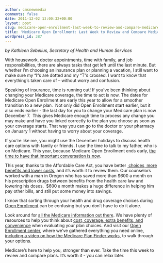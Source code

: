 ```yaml
---
author: cmsnewmedia
comments: false
date: 2011-12-02 13:00:32+00:00
layout: post
slug: medicare-open-enrollment-last-week-to-review-and-compare-medicare-plans
title: 'Medicare Open Enrollment: Last Week to Review and Compare Medicare Plans '
wordpress_id: 387
---
```


_by Kathleen Sebelius, Secretary of Health and Human Services_

With housework, doctor appointments, time with family, and job responsibilities, there are always tasks that get left until the last minute. But whether I’m choosing an insurance plan or planning a vacation, I still want to make sure my “I”s are dotted and my “T”s crossed. I want to know that everything’s taken care of – without worry and confusion.

Speaking of insurance, time is running out! If you’ve been thinking about changing your Medicare coverage, the time to act is now. The dates for Medicare Open Enrollment are early this year to allow for a smoother transition to a new plan.  Not only did Open Enrollment start earlier, but it also ends earlier - the last day for you to change your Medicare plan is now December 7.  This gives Medicare enough time to process any change you may make and have you linked correctly to the plan you choose as soon as your coverage starts. That way you can go to the doctor or your pharmacy on January 1 without having to worry about your coverage.   

If you’re like me, you might use the December holidays to discuss health care options with family or friends. I use the time to talk to my father, who is on Medicare. This year, because Medicare Open Enrollment ends early, [the time to have that important conversation is now](http://www.youtube.com/watch?v=WVAPT3m3BZg&feature=player_profilepage).

This year, thanks to the Affordable Care Act, you have better [ choices, more benefits and lower costs](http://blog.medicare.gov/2011/10/03/medicare-open-enrollment-medicare-is-stronger-than-ever/), and it’s worth it to review them. Our counselors worked with a man in Oregon who has saved more than $600 a month on his prescription drugs between benefits from the health care law and lowering his doses.  $600 a month makes a huge difference in helping him pay other bills, and still put some money into savings.

I know that sorting through your health and drug coverage choices during [Open Enrollment](http://www.medicare.gov/open-enrollment/) can be confusing but you don’t have to do it alone. 

Look around for [all the Medicare information out there](http://blog.medicare.gov/2011/10/11/medicare-open-enrollment-4-places-to-look-for-medicare-information/). We have plenty of resources to help you think about [cost, coverage, extra benefits, and convenience](http://blog.medicare.gov/2011/10/17/medicare-open-enrollment-things-to-think-about-when-comparing-plans/) when evaluating your plan choices. And visit our [Open Enrollment center](http://www.medicare.gov/open-enrollment/), where we’ve gathered everything you need online, [including a video on how the Medicare Plan Finder works](http://www.youtube.com/watch?v=iQQJ7ry_H6k), to walk through your options. 

Medicare’s here to help you, stronger than ever. Take the time this week to review and compare plans. It’s worth it - you can relax later.

